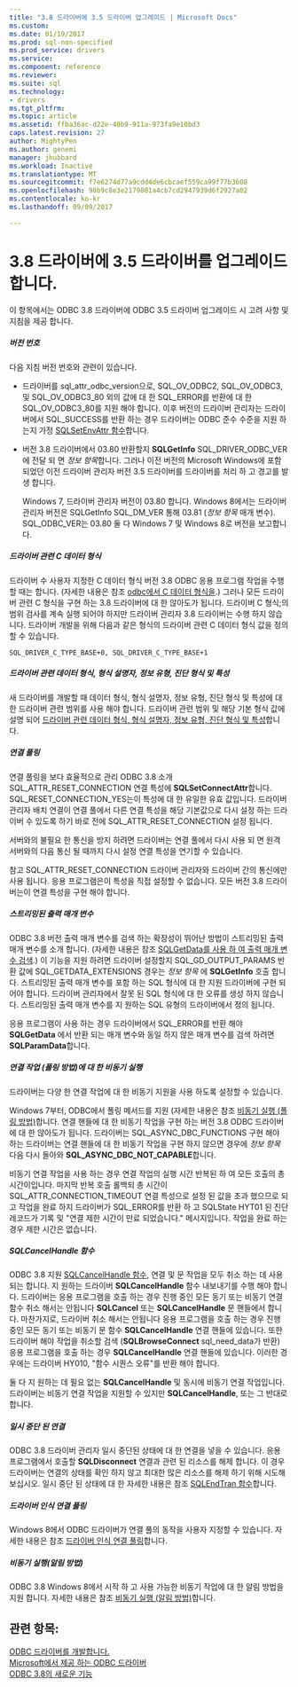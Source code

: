 ```yaml
---
title: "3.8 드라이버에 3.5 드라이버 업그레이드 | Microsoft Docs"
ms.custom: 
ms.date: 01/19/2017
ms.prod: sql-non-specified
ms.prod_service: drivers
ms.service: 
ms.component: reference
ms.reviewer: 
ms.suite: sql
ms.technology:
- drivers
ms.tgt_pltfrm: 
ms.topic: article
ms.assetid: ffba36ac-d22e-40b9-911a-973fa9e10bd3
caps.latest.revision: 27
author: MightyPen
ms.author: genemi
manager: jhubbard
ms.workload: Inactive
ms.translationtype: MT
ms.sourcegitcommit: f7e6274d77a9cdd4de6cbcaef559ca99f77b3608
ms.openlocfilehash: 98b9c8e3e2179801a4cb7cd2947939d6f2927a02
ms.contentlocale: ko-kr
ms.lasthandoff: 09/09/2017

---
```

# <a name="upgrading-a-35-driver-to-a-38-driver"></a>3.8 드라이버에 3.5 드라이버를 업그레이드합니다.
이 항목에서는 ODBC 3.8 드라이버에 ODBC 3.5 드라이버 업그레이드 시 고려 사항 및 지침을 제공 합니다.  
  
##### <a name="version-numbers"></a>버전 번호  
 다음 지침 버전 번호와 관련이 있습니다.  
  
-   드라이버를 sql_attr_odbc_version으로, SQL_OV_ODBC2, SQL_OV_ODBC3, 및 SQL_OV_ODBC3_80 외의 값에 대 한 SQL_ERROR를 반환에 대 한 SQL_OV_ODBC3_80를 지원 해야 합니다. 이후 버전의 드라이버 관리자는 드라이버에서 SQL_SUCCESS를 반환 하는 경우 드라이버는 ODBC 준수 수준을 지원 하는지 가정 [SQLSetEnvAttr 함수](../../../odbc/reference/syntax/sqlsetenvattr-function.md)합니다.  
  
-   버전 3.8 드라이버에서 03.80 반환할지 **SQLGetInfo** SQL_DRIVER_ODBC_VER에 전달 되 면 *정보 항목*합니다. 그러나 이전 버전의 Microsoft Windows에 포함 되었던 이전 드라이버 관리자 버전 3.5 드라이버를 드라이버를 처리 하 고 경고를 발생 합니다.  
  
     Windows 7, 드라이버 관리자 버전이 03.80 합니다. Windows 8에서는 드라이버 관리자 버전은 SQLGetInfo SQL_DM_VER 통해 03.81 (*정보 항목* 매개 변수). SQL_ODBC_VER는 03.80 둘 다 Windows 7 및 Windows 8로 버전을 보고합니다.  
  
##### <a name="driver-specific-c-data-types"></a>드라이버 관련 C 데이터 형식  
 드라이버 수 사용자 지정한 C 데이터 형식 버전 3.8 ODBC 응용 프로그램 작업을 수행할 때는 합니다. (자세한 내용은 참조 [odbc에서 C 데이터 형식을](../../../odbc/reference/develop-app/c-data-types-in-odbc.md).) 그러나 모든 드라이버 관련 C 형식을 구현 하는 3.8 드라이버에 대 한 않아도가 됩니다. 드라이버 C 형식;의 범위 검사를 계속 실행 되어야 하지만 드라이버 관리자 3.8 드라이버는 수행 하지 않습니다. 드라이버 개발을 위해 다음과 같은 형식의 드라이버 관련 C 데이터 형식 값을 정의할 수 있습니다.  
  
```  
SQL_DRIVER_C_TYPE_BASE+0, SQL_DRIVER_C_TYPE_BASE+1  
```  
  
##### <a name="driver-specific-data-types-descriptor-types-information-types-diagnostic-types-and-attributes"></a>드라이버 관련 데이터 형식, 형식 설명자, 정보 유형, 진단 형식 및 특성  
 새 드라이버를 개발할 때 데이터 형식, 형식 설명자, 정보 유형, 진단 형식 및 특성에 대 한 드라이버 관련 범위를 사용 해야 합니다. 드라이버 관련 범위 및 해당 기본 형식 값에 설명 되어 [드라이버 관련 데이터 형식, 형식 설명자, 정보 유형, 진단 형식 및 특성](../../../odbc/reference/develop-app/driver-specific-data-types-descriptor-information-diagnostic.md)합니다.  
  
##### <a name="connection-pooling"></a>연결 풀링  
 연결 풀링을 보다 효율적으로 관리 ODBC 3.8 소개 SQL_ATTR_RESET_CONNECTION 연결 특성에 **SQLSetConnectAttr**합니다. SQL_RESET_CONNECTION_YES는이 특성에 대 한 유일한 유효 값입니다. 드라이버 관리자 배치 연결이 연결 풀에서 다른 연결 특성을 해당 기본값으로 다시 설정 하는 드라이버 수 있도록 하기 바로 전에 SQL_ATTR_RESET_CONNECTION 설정 됩니다.  
  
 서버와의 불필요 한 통신을 방지 하려면 드라이버는 연결 풀에서 다시 사용 되 면 원격 서버와의 다음 통신 될 때까지 다시 설정 연결 특성을 연기할 수 있습니다.  
  
 참고 SQL_ATTR_RESET_CONNECTION 드라이버 관리자와 드라이버 간의 통신에만 사용 됩니다. 응용 프로그램은이 특성을 직접 설정할 수 없습니다. 모든 버전 3.8 드라이버는이 연결 특성을 구현 해야 합니다.  
  
##### <a name="streamed-output-parameters"></a>스트리밍된 출력 매개 변수  
 ODBC 3.8 버전 출력 매개 변수를 검색 하는 확장성이 뛰어난 방법이 스트리밍된 출력 매개 변수를 소개 합니다. (자세한 내용은 참조 [SQLGetData를 사용 하 여 출력 매개 변수 검색](../../../odbc/reference/develop-app/retrieving-output-parameters-using-sqlgetdata.md).) 이 기능을 지원 하려면 드라이버 설정할지 SQL_GD_OUTPUT_PARAMS 반환 값에 SQL_GETDATA_EXTENSIONS 경우는 *정보 항목* 에 **SQLGetInfo** 호출 합니다. 스트리밍된 출력 매개 변수를 포함 하는 SQL 형식에 대 한 지원 드라이버에 구현 되어야 합니다. 드라이버 관리자에서 잘못 된 SQL 형식에 대 한 오류를 생성 하지 않습니다. 스트리밍된 출력 매개 변수를 지 원하는 SQL 유형의 드라이버에서 정의 됩니다.  
  
 응용 프로그램이 사용 하는 경우 드라이버에서 SQL_ERROR를 반환 해야 **SQLGetData** 에서 반환 되는 매개 변수와 동일 하지 않은 매개 변수를 검색 하려면 **SQLParamData**합니다.  
  
##### <a name="asynchronous-execution-for-connection-operations-polling-method"></a>연결 작업 (폴링 방법)에 대 한 비동기 실행  
 드라이버는 다양 한 연결 작업에 대 한 비동기 지원을 사용 하도록 설정할 수 있습니다.  
  
 Windows 7부터, ODBC에서 폴링 메서드를 지원 (자세한 내용은 참조 [비동기 실행 (폴링 방법)](../../../odbc/reference/develop-app/asynchronous-execution-polling-method.md)합니다. 연결 핸들에 대 한 비동기 작업을 구현 하는 버전 3.8 ODBC 드라이버에 대 한 않아도가 됩니다. 드라이버는 SQL_ASYNC_DBC_FUNCTIONS 구현 해야 하는 드라이버는 연결 핸들에 대 한 비동기 작업을 구현 하지 않으면 경우에 *정보 항목* 다음 다시 돌아와 **SQL_ASYNC_DBC_NOT_CAPABLE**합니다.  
  
 비동기 연결 작업을 사용 하는 경우 연결 작업의 실행 시간 반복된 하 여 모든 호출의 총 시간이입니다. 마지막 반복 호출 롤백되 총 시간이 SQL_ATTR_CONNECTION_TIMEOUT 연결 특성으로 설정 된 값을 초과 했으므로 되 고 작업을 완료 하지 드라이버가 SQL_ERROR를 반환 하 고 SQLState HYT01 된 진단 레코드가 기록 및 "연결 제한 시간이 만료 되었습니다." 메시지입니다. 작업을 완료 하는 경우 제한 시간은 없습니다.  
  
##### <a name="sqlcancelhandle-function"></a>SQLCancelHandle 함수  
 ODBC 3.8 지원 [SQLCancelHandle 함수](../../../odbc/reference/syntax/sqlcancelhandle-function.md), 연결 및 문 작업을 모두 취소 하는 데 사용 되는 합니다. 지 원하는 드라이버 **SQLCancelHandle** 함수 내보내기를 수행 해야 합니다. 드라이버는 응용 프로그램을 호출 하는 경우 진행 중인 모든 동기 또는 비동기 연결 함수 취소 해서는 안됩니다 **SQLCancel** 또는 **SQLCancelHandle** 문 핸들에서 합니다. 마찬가지로, 드라이버 취소 해서는 안됩니다 응용 프로그램을 호출 하는 경우 진행 중인 모든 동기 또는 비동기 문 함수 **SQLCancelHandle** 연결 핸들에 있습니다. 또한 드라이버 해야 작업을 취소할 검색 (**SQLBrowseConnect** sql_need_data가 반환) 응용 프로그램을 호출 하는 경우 **SQLCancelHandle** 연결 핸들에 있습니다. 이러한 경우에는 드라이버 HY010, "함수 시퀀스 오류"를 반환 해야 합니다.  
  
 둘 다 지 원하는 데 필요 없는 **SQLCancelHandle** 및 동시에 비동기 연결 작업입니다. 드라이버는 비동기 연결 작업을 지원할 수 있지만 **SQLCancelHandle**, 또는 그 반대로 합니다.  
  
##### <a name="suspended-connections"></a>일시 중단 된 연결  
 ODBC 3.8 드라이버 관리자 일시 중단된 상태에 대 한 연결을 넣을 수 있습니다. 응용 프로그램에서 호출할 **SQLDisconnect** 연결과 관련 된 리소스를 해제 합니다. 이 경우 드라이버는 연결의 상태를 확인 하지 않고 최대한 많은 리소스를 해제 하기 위해 시도해 보십시오. 일시 중단 된 상태에 대 한 자세한 내용은 참조 [SQLEndTran 함수](../../../odbc/reference/syntax/sqlendtran-function.md)합니다.  
  
##### <a name="driver-aware-connection-pooling"></a>드라이버 인식 연결 풀링  
 Windows 8에서 ODBC 드라이버가 연결 풀의 동작을 사용자 지정할 수 있습니다. 자세한 내용은 참조 [드라이버 인식 연결 풀링](../../../odbc/reference/develop-app/driver-aware-connection-pooling.md)합니다.  
  
##### <a name="asynchronous-execution-notification-method"></a>비동기 실행(알림 방법)  
 ODBC 3.8 Windows 8에서 시작 하 고 사용 가능한 비동기 작업에 대 한 알림 방법을 지원 합니다. 자세한 내용은 참조 [비동기 실행 (알림 방법)](../../../odbc/reference/develop-app/asynchronous-execution-notification-method.md)합니다.  
  
## <a name="see-also"></a>관련 항목:  
 [ODBC 드라이버를 개발합니다.](../../../odbc/reference/develop-driver/developing-an-odbc-driver.md)   
 [Microsoft에서 제공 하는 ODBC 드라이버](../../../odbc/microsoft/microsoft-supplied-odbc-drivers.md)   
 [ODBC 3.8의 새로운 기능](../../../odbc/reference/what-s-new-in-odbc-3-8.md)

